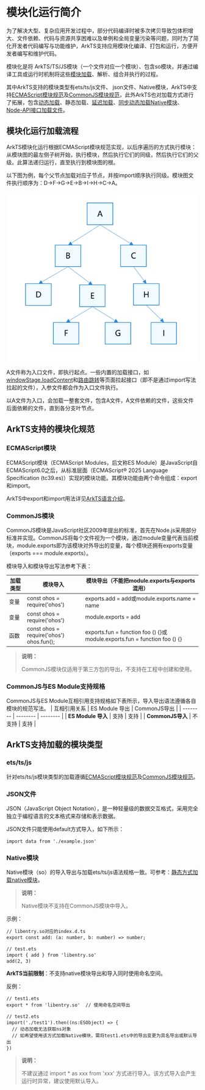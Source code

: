 # 模块化运行简介

为了解决大型、复杂应用开发过程中，部分代码编译时被多次拷贝导致包体积增大、文件依赖、代码与资源共享困难以及单例和全局变量污染等问题，同时为了简化开发者代码编写与功能维护，ArkTS支持应用模块化编译、打包和运行，方便开发者编写和维护代码。

模块化是将 ArkTS/TS/JS模块（一个文件对应一个模块）、包含so模块，并通过编译工具或运行时机制将这些[模块加载](#模块化运行加载流程)、解析、组合并执行的过程。

其中ArkTS支持的模块类型有ets/ts/js文件、 json文件、Native模块，ArkTS中支持[ECMAScript模块规范](#ecmascript模块)及[CommonJS模块规范](#commonjs模块)，此外ArkTS也对加载方式进行了拓展，包含[动态加载](arkts-dynamic-import.md)、静态加载、[延迟加载](arkts-lazy-import.md)、[同步动态加载Native模块](js-apis-load-native-module.md)、[Node-API接口加载文件](load-module-base-nodeapi.md)。

## 模块化运行加载流程

ArkTS模块化运行根据ECMAScript模块规范实现，以后序遍历的方式执行模块：从模块图的最左侧子树开始，执行模块，然后执行它们的同级，然后执行它们的父级。此算法递归运行，直至执行到模块图的根。

以下图为例，每个父节点加载对应子节点，并按import顺序执行同级。模块图文件执行顺序为：D-&gt;F-&gt;G-&gt;E-&gt;B-&gt;I-&gt;H-&gt;C-&gt;A。

![zh-cn_image_0000002043487154](figures/zh-cn_image_0000002043487154.png)

A文件称为入口文件，即执行起点。一些内置的加载接口，如[windowStage.loadContent](../reference/apis-arkui/arkts-apis-window-Window.md#loadcontent9)和[路由跳转](../ui/arkts-navigation-navigation.md)等页面拉起接口（即不是通过import写法拉起的文件），入参文件都会作为入口文件执行。

以A文件为入口，会加载一整套文件，包含A文件，A文件依赖的文件，这些文件后面依赖的文件，直到各分支叶节点。

## ArkTS支持的模块化规范

### ECMAScript模块

ECMAScript模块（ECMAScript Modules，后文称ES Module）是JavaScript自ECMAScript6.0之后，从标准层面（ECMAScript® 2025 Language Specification (tc39.es)）实现的模块功能。其模块功能由两个命令组成：export和import。

ArkTS中export和import用法详见[ArkTS语言介绍](../quick-start/introduction-to-arkts.md#模块)。

### CommonJS模块

CommonJS模块是JavaScript社区2009年提出的标准，首先在Node.js采用部分标准并实现。CommonJS将每个文件视为一个模块，通过module变量代表当前模块，module.exports即为该模块对外导出的变量，每个模块还拥有exports变量（exports === module.exports）。

模块导入和模块导出写法参考下表：

| 加载类型 | 模块导入 | 模块导出（不能把module.exports与exports混用） |
| -------- | -------- | -------- |
| 变量 | const ohos = require('ohos') | exports.add = add或module.exports.name = name |
| 变量 | const ohos = require('ohos') | module.exports = add |
| 函数 | const ohos = require('ohos')<br/>ohos.fun(); | exports.fun = function foo () {}或module.exports.fun = function foo () {} |

> **说明：**
>
> CommonJS模块仅适用于第三方包的导出，不支持在工程中创建和使用。


### CommonJS与ES Module支持规格

CommonJS与ES Module互相引用支持规格如下表所示，导入导出语法遵循各自模块的规范写法。
| 互相引用关系 | ES Module 导出 | CommonJS导出 |
| -------- | -------- | -------- |
| **ES Module 导入** | 支持 | 支持 |
| **CommonJS导入** | 不支持 | 支持 |

## ArkTS支持加载的模块类型

### ets/ts/js

针对ets/ts/js模块类型的加载遵循[ECMAScript模块规范](#ecmascript模块)及[CommonJS模块规范](#commonjs模块)。

### JSON文件

JSON（JavaScript Object Notation），是一种轻量级的数据交互格式，采用完全独立于编程语言的文本格式来存储和表示数据。

JSON文件只能使用default方式导入，如下所示：

```
import data from './example.json'
```

### Native模块

Native模块（so）的导入导出与加载ets/ts/js语法规格一致。可参考：[静态方式加载native模块](./arkts-import-native-module.md)。

> **说明：**
>
> Native模块不支持在CommonJS模块中导入。

示例：

```
// libentry.so对应的index.d.ts
export const add: (a: number, b: number) => number;
```

```
// test.ets
import { add } from 'libentry.so'
add(2, 3)
```

**ArkTS当前限制**：不支持native模块导出和导入同时使用命名空间。

反例：

```
// test1.ets
export * from 'libentry.so'  // 使用命名空间导出
```

```
// test2.ets
import('./test1').then((ns:ESObject) => {
  // 动态加载无法获取ns对象
  // 如希望使用该方式加载Native模块，需将test1.ets中的导出变更为具名导出或默认导出
})
```

> **说明：**
>
> 不建议通过 import \* as xxx from 'xxx' 方式进行导入。该方式导入会产生运行时异常，建议使用默认导入。
